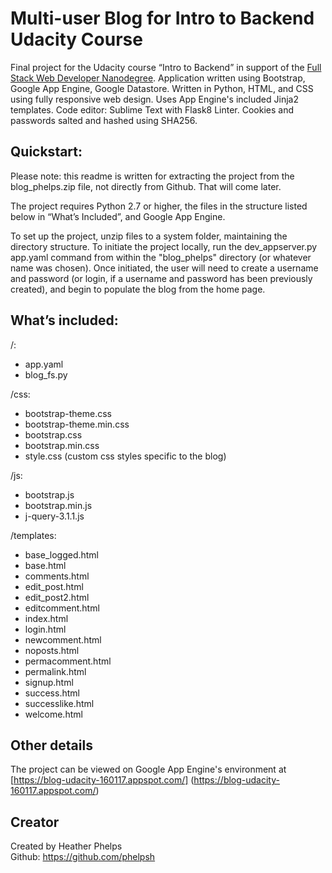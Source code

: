 # Multi-user Blog for Intro to Backend Udacity Course

Final project for the Udacity course “Intro to Backend” in support of the [Full Stack Web Developer Nanodegree](https://www.udacity.com/course/full-stack-web-developer-nanodegree--nd004). Application written using Bootstrap, Google App Engine, Google Datastore. Written in Python, HTML, and CSS using fully responsive web design. Uses App Engine's included Jinja2 templates. Code editor: Sublime Text with Flask8 Linter. Cookies and passwords salted and hashed using SHA256.

## Quickstart:

Please note: this readme is written for extracting the project from the blog_phelps.zip file, not directly from Github. That will come later.

The project requires Python 2.7 or higher, the files in the structure listed below in “What’s Included”, and Google App Engine.

To set up the project, unzip files to a system folder, maintaining the directory structure. To initiate the project locally, run the dev_appserver.py app.yaml command from within the "blog_phelps" directory (or whatever name was chosen). Once initiated, the user will need to create a username and password (or login, if a username and password has been previously created), and begin to populate the blog from the home page.


## What’s included:

/:<br>
   - app.yaml <br>
   - blog_fs.py <br>

/css: <br>
   - bootstrap-theme.css <br>
   - bootstrap-theme.min.css <br>
   - bootstrap.css <br>
   - bootstrap.min.css <br>
   - style.css (custom css styles specific to the blog) <br>
   
/js: <br>
   - bootstrap.js <br>
   - bootstrap.min.js <br>
   - j-query-3.1.1.js <br>
   
/templates: <br>
   - base_logged.html <br>
   - base.html <br>
   - comments.html <br>
   - edit_post.html <br>
   - edit_post2.html <br>
   - editcomment.html <br>
   - index.html <br>
   - login.html <br>
   - newcomment.html <br>
   - noposts.html <br>
   - permacomment.html <br>
   - permalink.html <br>
   - signup.html <br>
   - success.html <br>
   - successlike.html <br>
   - welcome.html <br>
  
  
## Other details

The project can be viewed on Google App Engine's environment at [https://blog-udacity-160117.appspot.com/] (https://blog-udacity-160117.appspot.com/)


## Creator

Created by Heather Phelps <br>
Github: https://github.com/phelpsh
